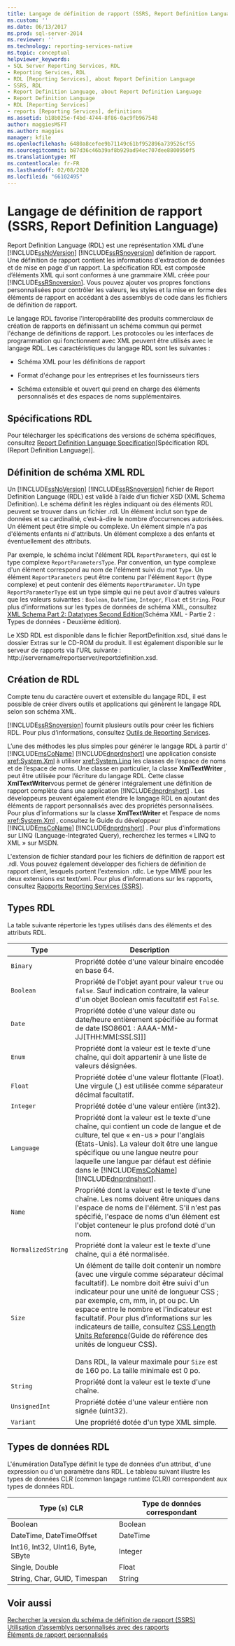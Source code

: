```yaml
---
title: Langage de définition de rapport (SSRS, Report Definition Language) | Microsoft Docs
ms.custom: ''
ms.date: 06/13/2017
ms.prod: sql-server-2014
ms.reviewer: ''
ms.technology: reporting-services-native
ms.topic: conceptual
helpviewer_keywords:
- SQL Server Reporting Services, RDL
- Reporting Services, RDL
- RDL [Reporting Services], about Report Definition Language
- SSRS, RDL
- Report Definition Language, about Report Definition Language
- Report Definition Language
- RDL [Reporting Services]
- reports [Reporting Services], definitions
ms.assetid: b18b025e-f4bd-4744-8f86-0ac9fb967548
author: maggiesMSFT
ms.author: maggies
manager: kfile
ms.openlocfilehash: 6480a8cefee9b71149c61bf952896a739526cf55
ms.sourcegitcommit: b87d36c46b39af8b929ad94ec707dee8800950f5
ms.translationtype: MT
ms.contentlocale: fr-FR
ms.lasthandoff: 02/08/2020
ms.locfileid: "66102495"
---
```

# <a name="report-definition-language-ssrs"></a>Langage de définition de rapport (SSRS, Report Definition Language)
  Report Definition Language (RDL) est une représentation XML d’une [!INCLUDE[ssNoVersion](../../includes/ssnoversion-md.md)] [!INCLUDE[ssRSnoversion](../../includes/ssrsnoversion-md.md)] définition de rapport. Une définition de rapport contient les informations d'extraction de données et de mise en page d'un rapport. La spécification RDL est composée d’éléments XML qui sont conformes à une grammaire XML créée pour [!INCLUDE[ssRSnoversion](../../includes/ssrsnoversion-md.md)]. Vous pouvez ajouter vos propres fonctions personnalisées pour contrôler les valeurs, les styles et la mise en forme des éléments de rapport en accédant à des assemblys de code dans les fichiers de définition de rapport.  
  
 Le langage RDL favorise l'interopérabilité des produits commerciaux de création de rapports en définissant un schéma commun qui permet l'échange de définitions de rapport. Les protocoles ou les interfaces de programmation qui fonctionnent avec XML peuvent être utilisés avec le langage RDL. Les caractéristiques du langage RDL sont les suivantes :  
  
-   Schéma XML pour les définitions de rapport  
  
-   Format d'échange pour les entreprises et les fournisseurs tiers  
  
-   Schéma extensible et ouvert qui prend en charge des éléments personnalisés et des espaces de noms supplémentaires.  
  
##  <a name="bkmk_RDL_Specifications"></a>Spécifications RDL  
 Pour télécharger les spécifications des versions de schéma spécifiques, consultez [Report Definition Language Specification](https://go.microsoft.com/fwlink/?linkid=116865)[Spécification RDL (Report Definition Language)].  
  
##  <a name="bkmk_RDL_XML_Schema_Definition"></a>Définition de schéma XML RDL  
 Un [!INCLUDE[ssNoVersion](../../includes/ssnoversion-md.md)] [!INCLUDE[ssRSnoversion](../../includes/ssrsnoversion-md.md)] fichier de Report Definition Language (RDL) est validé à l’aide d’un fichier XSD (XML Schema Definition). Le schéma définit les règles indiquant où des éléments RDL peuvent se trouver dans un fichier .rdl. Un élément inclut son type de données et sa cardinalité, c’est-à-dire le nombre d’occurrences autorisées. Un élément peut être simple ou complexe. Un élément simple n'a pas d'éléments enfants ni d'attributs. Un élément complexe a des enfants et éventuellement des attributs.  
  
 Par exemple, le schéma inclut l'élément RDL `ReportParameters`, qui est le type complexe `ReportParametersType`. Par convention, un type complexe d'un élément correspond au nom de l'élément suivi du mot `Type`. Un élément `ReportParameters` peut être contenu par l'élément `Report` (type complexe) et peut contenir des éléments `ReportParameter`. Un type `ReportParameterType` est un type simple qui ne peut avoir d'autres valeurs que les valeurs suivantes : `Boolean`, `DateTime`, `Integer`, `Float` et `String`. Pour plus d’informations sur les types de données de schéma XML, consultez [XML Schema Part 2: Datatypes Second Edition](https://go.microsoft.com/fwlink/?linkid=4871)(Schéma XML - Partie 2 : Types de données - Deuxième édition).  
  
 Le XSD RDL est disponible dans le fichier ReportDefinition.xsd, situé dans le dossier Extras sur le CD-ROM du produit. Il est également disponible sur le serveur de rapports via l’URL suivante : http://servername/reportserver/reportdefinition.xsd.  
  
##  <a name="bkmk_Creating_RDL"></a>Création de RDL  
 Compte tenu du caractère ouvert et extensible du langage RDL, il est possible de créer divers outils et applications qui génèrent le langage RDL selon son schéma XML.  
  
 
  [!INCLUDE[ssRSnoversion](../../includes/ssrsnoversion-md.md)] fournit plusieurs outils pour créer les fichiers RDL. Pour plus d’informations, consultez [Outils de Reporting Services](../tools/reporting-services-tools.md).  
  
 L’une des méthodes les plus simples pour générer le langage RDL à partir d' [!INCLUDE[msCoName](../../includes/msconame-md.md)] [!INCLUDE[dnprdnshort](../../includes/dnprdnshort-md.md)] une application consiste <xref:System.Xml> à utiliser <xref:System.Linq> les classes de l’espace de noms et de l’espace de noms. Une classe en particulier, la classe **XmlTextWriter** , peut être utilisée pour l’écriture du langage RDL. Cette classe **XmlTextWriter**vous permet de générer intégralement une définition de rapport complète dans une application [!INCLUDE[dnprdnshort](../../includes/dnprdnshort-md.md)] . Les développeurs peuvent également étendre le langage RDL en ajoutant des éléments de rapport personnalisés avec des propriétés personnalisées. Pour plus d’informations sur la classe **XmlTextWriter** et l’espace de noms <xref:System.Xml> , consultez le Guide du développeur [!INCLUDE[msCoName](../../includes/msconame-md.md)] [!INCLUDE[dnprdnshort](../../includes/dnprdnshort-md.md)] . Pour plus d'informations sur LINQ (Language-Integrated Query), recherchez les termes « LINQ to XML » sur MSDN.  
  
 L'extension de fichier standard pour les fichiers de définition de rapport est .rdl. Vous pouvez également développer des fichiers de définition de rapport client, lesquels portent l'extension .rdlc. Le type MIME pour les deux extensions est text/xml. Pour plus d’informations sur les rapports, consultez [Rapports Reporting Services &#40;SSRS&#41;](reporting-services-reports-ssrs.md).  
  
##  <a name="bkmk_RDL_Types"></a>Types RDL  
 La table suivante répertorie les types utilisés dans des éléments et des attributs RDL.  
  
|Type|Description|  
|----------|-----------------|  
|`Binary`|Propriété dotée d'une valeur binaire encodée en base 64.|  
|`Boolean`|Propriété de l'objet ayant pour valeur `true` ou `false`. Sauf indication contraire, la valeur d'un objet Boolean omis facultatif est `False`.|  
|`Date`|Propriété dotée d'une valeur date ou date/heure entièrement spécifiée au format de date ISO8601 : AAAA-MM-JJ[THH:MM[:SS[.S]]]|  
|`Enum`|Propriété dont la valeur est le texte d'une chaîne, qui doit appartenir à une liste de valeurs désignées.|  
|`Float`|Propriété dotée d'une valeur flottante (Float). Une virgule (,) est utilisée comme séparateur décimal facultatif.|  
|`Integer`|Propriété dotée d'une valeur entière (int32).|  
|`Language`|Propriété dont la valeur est le texte d'une chaîne, qui contient un code de langue et de culture, tel que « en-us » pour l'anglais (États-Unis). La valeur doit être une langue spécifique ou une langue neutre pour laquelle une langue par défaut est définie dans le [!INCLUDE[msCoName](../../includes/msconame-md.md)] [!INCLUDE[dnprdnshort](../../includes/dnprdnshort-md.md)].|  
|`Name`|Propriété dont la valeur est le texte d'une chaîne. Les noms doivent être uniques dans l'espace de noms de l'élément. S'il n'est pas spécifié, l'espace de noms d'un élément est l'objet conteneur le plus profond doté d'un nom.|  
|`NormalizedString`|Propriété dont la valeur est le texte d'une chaîne, qui a été normalisée.|  
|`Size`|Un élément de taille doit contenir un nombre (avec une virgule comme séparateur décimal facultatif). Le nombre doit être suivi d'un indicateur pour une unité de longueur CSS ; par exemple, cm, mm, in, pt ou pc. Un espace entre le nombre et l'indicateur est facultatif. Pour plus d’informations sur les indicateurs de taille, consultez [CSS Length Units Reference](https://www.w3schools.com/CSSref/css_units.asp)(Guide de référence des unités de longueur CSS).<br /><br /> Dans RDL, la valeur maximale pour `Size` est de 160 po. La taille minimale est 0 po.|  
|`String`|Propriété dont la valeur est le texte d'une chaîne.|  
|`UnsignedInt`|Propriété dotée d'une valeur entière non signée (uint32).|  
|`Variant`|Une propriété dotée d'un type XML simple.|  
  
##  <a name="bkmk_RDL_Data_Types"></a>Types de données RDL  
 L'énumération DataType définit le type de données d'un attribut, d'une expression ou d'un paramètre dans RDL. Le tableau suivant illustre les types de données CLR (common langage runtime (CLR)) correspondent aux types de données RDL.  
  
|**Type (s) CLR**|**Type de données correspondant**|  
|-----------------------|---------------------------------|  
|Boolean|Boolean|  
|DateTime, DateTimeOffset|DateTime|  
|Int16, Int32, UInt16, Byte, SByte|Integer|  
|Single, Double|Float|  
|String, Char, GUID, Timespan|String|  
  
## <a name="see-also"></a>Voir aussi  
 [Rechercher la version du schéma de définition de rapport &#40;SSRS&#41;](find-the-report-definition-schema-version-ssrs.md)   
 [Utilisation d’assemblys personnalisés avec des rapports](../custom-assemblies/using-custom-assemblies-with-reports.md)   
 [Éléments de rapport personnalisés](../custom-report-items/custom-report-items.md)  
  
  
